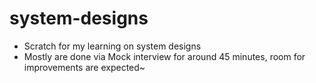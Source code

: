 # system-designs
- Scratch for my learning on system designs 
- Mostly are done via Mock interview for around 45 minutes, room for improvements are expected~
